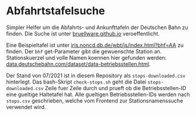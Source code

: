 Abfahrtstafelsuche
==================

Simpler Helfer um die Abfahrts- und Ankunfttafeln der Deutschen Bahn zu finden. Die Suche ist unter [bruellware.github.io](https://bruellware.github.io) veroeffentlicht.

Eine Beispieltafel ist unter [iris.noncd.db.de/wbt/js/index.html?bhf=AA](https://iris.noncd.db.de/wbt/js/index.html?bhf=AA) zu finden. Der `bhf` get-Parameter gibt die gewuenschte Station an. Stationskuerzel und volle Namen koennen hier gefunden werden: [data.deutschebahn.com/dataset/data-betriebsstellen.html](https://data.deutschebahn.com/dataset/data-betriebsstellen.html).

Der Stand von 07/2021 ist in diesem Repository als `stops-downloaded.csv` hinterlegt. Das bash-Skript `check-stops.sh` geht die Datei `stops-downloaded.csv` Zeile fuer Zeile durch und prueft ob die Betriebsstellen-ID eine gueltige Haltetafel hat. Alle gueltigen Betriebsstellen-IDs werden nach `stops.csv` geschrieben, welche vom Frontend zur Stationsnamenssuche verwendet wird.
